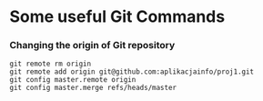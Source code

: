 # Some useful Git Commands

### Changing the origin of Git repository
```console
git remote rm origin
git remote add origin git@github.com:aplikacjainfo/proj1.git
git config master.remote origin
git config master.merge refs/heads/master
```
